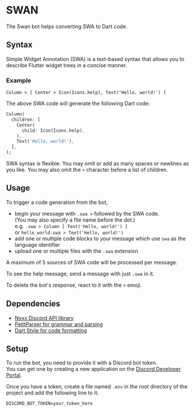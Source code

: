 # SWAN

The Swan bot helps converting SWA to Dart code.

## Syntax

Simple Widget Annotation (SWA) is a text-based syntax that allows you to describe Flutter widget trees in a concise manner.

### Example

```plaintext
Column > [ Center > Icon(Icons.help), Text('Hello, world!') ]
```

The above SWA code will generate the following Dart code:

```dart
Column(
  children: [
    Center(
      child: Icon(Icons.help),
    ),
    Text('Hello, world!'),
  ],
);
```

SWA syntax is flexible.
You may omit or add as many spaces or newlines as you like.
You may also omit the `>` character before a list of children.

## Usage

To trigger a code generation from the bot,

- begin your message with `.swa >` followed by the SWA code.  
  (You may also specify a file name before the dot.)  
  e.g. `.swa > Column [ Text('Hello, world!') ]`  
  or `hello_world.swa > Text('Hello, world!')`
- add one or multiple code blocks to your message which use `swa` as the language identifier
- upload one or multiple files with the `.swa` extension

A maximum of 5 sources of SWA code will be processed per message.

To see the help message, send a message with just `.swa` in it.

To delete the bot's response, react to it with the 💀 emoji.

## Dependencies

- [Nyxx Discord API library](https://pub.dev/packages/nyxx)
- [PetitParser for grammar and parsing](https://pub.dev/packages/petitparser)
- [Dart Style for code formatting](https://pub.dev/packages/dart_style)

## Setup

To run the bot, you need to provide it with a Discord bot token.  
You can get one by creating a new application on the [Discord Developer Portal](https://discord.com/developers/applications).

Once you have a token, create a file named `.env` in the root directory of the project and add the following line to it:

```plaintext
DISCORD_BOT_TOKEN=your_token_here
```
